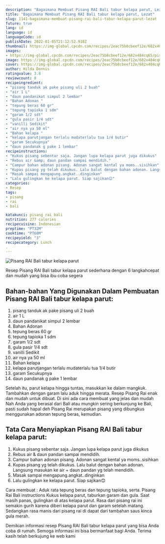 ```yaml
---
description: "Bagaimana Membuat Pisang RAI Bali tabur kelapa parut, Lezat"
title: "Bagaimana Membuat Pisang RAI Bali tabur kelapa parut, Lezat"
slug: 1141-bagaimana-membuat-pisang-rai-bali-tabur-kelapa-parut-lezat
future: true
lang: id
language: id
languageCode: id
publishDate: 2022-01-05T21:12:52.918Z 
thumbnail: https://img-global.cpcdn.com/recipes/2eac75b8cbeef12e/682x484cq65/pisang-rai-bali-tabur-kelapa-parut-foto-resep-utama.png
images:
- https://img-global.cpcdn.com/recipes/2eac75b8cbeef12e/682x484cq65/pisang-rai-bali-tabur-kelapa-parut-foto-resep-utama.png
image: https://img-global.cpcdn.com/recipes/2eac75b8cbeef12e/682x484cq65/pisang-rai-bali-tabur-kelapa-parut-foto-resep-utama.png
cover: https://img-global.cpcdn.com/recipes/2eac75b8cbeef12e/682x484cq65/pisang-rai-bali-tabur-kelapa-parut-foto-resep-utama.png
author: Hilda Dennis
ratingvalue: 3.8
reviewcount: 8
recipeingredient:
- "pisang tanduk ak pake pisang uli 2 buah"
- "air 1 L"
- "daun pandanikat simpul 2 lembar"
- "Bahan Adonan "
- "tepung beras 60 gr"
- "tepung tapioka 1 sdm"
- "garam 1/2 sdt"
- "gula pasir 1/4 sdt"
- "vanilli Sedikit"
- "air nya ya 50 ml"
- "Bahan kelapa "
- "kelapa parutjangan terlalu mudaterlalu tua 1/4 butir"
- "garam Secukupnya"
- "daun pandanak g pake 1 lembar"
recipeinstructions:
- "Kukus pisang sebentar saja. Jangan lupa kelapa parut juga dikukus"
- "Rebus air &amp; daun pandan sampai mendidih."
- "Campur bahan adonan pisang. Adonan sangat kental ya moms..sisihkan"
- "Kupas pisang yg telah dikukus. Lalu balut dengan bahan adonan. Langsung masukan ke air + daun pandan yg telah mendidih."
- "Masak sampai mengapung.angkat..dinginkan"
- "Lalu gulingkan ke kelapa parut. Siap sajikan😊"
categories:
- Resep
tags:
- pisang
- rai
- bali

katakunci: pisang rai bali 
nutrition: 277 calories
recipecuisine: Indonesian
preptime: "PT32M"
cooktime: "PT60M"
recipeyield: "3"
recipecategory: Lunch
. 
---
```



![Pisang RAI Bali tabur kelapa parut](https://img-global.cpcdn.com/recipes/2eac75b8cbeef12e/682x484cq65/pisang-rai-bali-tabur-kelapa-parut-foto-resep-utama.png)

Resep Pisang RAI Bali tabur kelapa parut  sederhana dengan 6 langkahcepat dan mudah yang bisa ibu coba segera

<!--inarticleads1-->

## Bahan-bahan Yang Digunakan Dalam Pembuatan Pisang RAI Bali tabur kelapa parut:

1. pisang tanduk ak pake pisang uli 2 buah
1. air 1 L
1. daun pandanikat simpul 2 lembar
1. Bahan Adonan 
1. tepung beras 60 gr
1. tepung tapioka 1 sdm
1. garam 1/2 sdt
1. gula pasir 1/4 sdt
1. vanilli Sedikit
1. air nya ya 50 ml
1. Bahan kelapa 
1. kelapa parutjangan terlalu mudaterlalu tua 1/4 butir
1. garam Secukupnya
1. daun pandanak g pake 1 lembar

Setelah itu, parut kelapa hingga tuntas, masukkan ke dalam mangkuk. Tambahkan dengan garam lalu aduk hingga merata. Resep Pisang Rai enak dan mudah untuk dibuat. Di sini ada cara membuat yang jelas dan mudah Nah Anda yang berasal dari Bali atau mungkin sering berkunjung ke Bali, pasti sudah hapal deh Pisang Rai merupakan pisang yang dibungkus menggunakan adonan tepung beras, kemudian. 

<!--inarticleads2-->

## Tata Cara Menyiapkan Pisang RAI Bali tabur kelapa parut:

1. Kukus pisang sebentar saja. Jangan lupa kelapa parut juga dikukus
1. Rebus air &amp; daun pandan sampai mendidih.
1. Campur bahan adonan pisang. Adonan sangat kental ya moms..sisihkan
1. Kupas pisang yg telah dikukus. Lalu balut dengan bahan adonan. Langsung masukan ke air + daun pandan yg telah mendidih.
1. Masak sampai mengapung.angkat..dinginkan
1. Lalu gulingkan ke kelapa parut. Siap sajikan😊


Cara membuat : Aduk rata tepung beras dan tepung tapioka, serta. Pisang Rai Bali instructions Kukus kelapa parut, taburkan garam dan gula. Saat masih panas, gulingkan di atas kelapa parut. Rasa dari pisang rai ini semakin gurih karena diberi kelapa parut dan garam setelah matang. Sedangkan rasa manis dari pisang rai di dapat dari tambahan saus kinca gula merah. 

Demikian informasi  resep Pisang RAI Bali tabur kelapa parut   yang bisa Anda coba di rumah. Semoga informasi ini bisa bermanfaat bagi Anda. Terima kasih telah berkujung ke web kami
